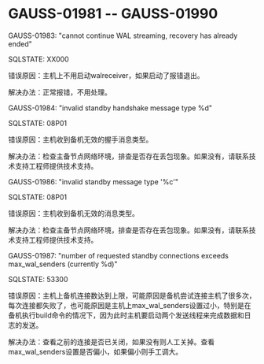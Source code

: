 # GAUSS-01981 -- GAUSS-01990<a name="ZH-CN_TOPIC_0302072999"></a>

GAUSS-01983: "cannot continue WAL streaming, recovery has already ended"

SQLSTATE: XX000

错误原因：主机上不用启动walreceiver，如果启动了报错退出。

解决办法：正常报错，不用处理。

GAUSS-01984: "invalid standby handshake message type %d"

SQLSTATE: 08P01

错误原因：主机收到备机无效的握手消息类型。

解决办法：检查主备节点网络环境，排查是否存在丢包现象。如果没有，请联系技术支持工程师提供技术支持。

GAUSS-01986: "invalid standby message type '%c'"

SQLSTATE: 08P01

错误原因：主机收到备机无效的消息类型。

解决办法：检查主备节点网络环境，排查是否存在丢包现象。如果没有，请联系技术支持工程师提供技术支持。

GAUSS-01987: "number of requested standby connections exceeds max\_wal\_senders \(currently %d\)"

SQLSTATE: 53300

错误原因：主机上备机连接数达到上限，可能原因是备机尝试连接主机了很多次，每次连接都失败了，也可能原因是主机上max\_wal\_senders设置过小，特别是在备机执行build命令的情况下，因为此时主机要启动两个发送线程来完成数据和日志的发送。

解决办法：查看之前的连接是否已关闭，如果没有则人工关掉。查看max\_wal\_senders设置是否偏小，如果偏小则手工调大。

